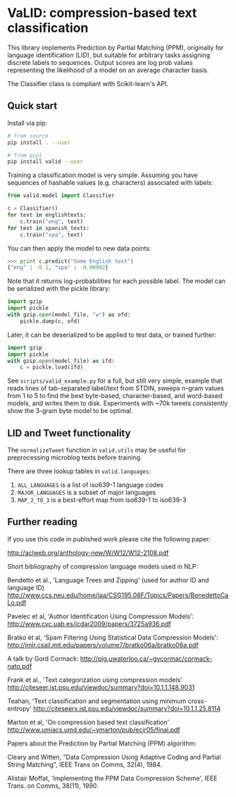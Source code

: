 # VaLID: compression-based text classification

This library implements Prediction by Partial Matching (PPM),
originally for language identification (LID), but suitable
for arbitrary tasks assigning discrete labels to sequences.
Output scores are log prob values representing the likelihood 
of a model on an average character basis. 

The Classifier class is compliant with Scikit-learn's API.

## Quick start

Install via pip:

```bash
# from source
pip install . --user

# from pypi
pip install valid --user
```

Training a classification model is very simple.  Assuming you 
have sequences of hashable values (e.g. characters) associated
with labels:

```python
from valid.model import Classifier

c = Classifier()
for text in englishtexts:
	c.train("eng", text)
for text in spanish_texts:
	c.train("spa", text)	
```

You can then apply the model to new data points:

```python
>>> print c.predict("Some English text")
{"eng" : -0.1, "spa" : -0.00002}
```

Note that it returns log-probabilities for each possible label. 
The model can be serialized with the pickle library:

```python
import gzip
import pickle
with gzip.open(model_file, "w") as ofd:
	pickle.dump(c, ofd)
```

Later, it can be deserialized to be applied to test data, or
trained further:

```python
import gzip
import pickle
with gzip.open(model_file) as ifd:
	c = pickle.load(ifd)
```

See `scripts/valid_example.py` for a full, but still very simple, 
example that reads lines of tab-separated label/text from STDIN, 
sweeps n-gram values from 1 to 5 to find the best byte-based, 
character-based, and word-based models, and writes them to disk.
Experiments with ~70k tweets consistently show the 3-gram byte 
model to be optimal.

## LID and Tweet functionality

The `normalizeTweet` function in `valid.utils` may be useful 
for preprocessing microblog texts before training.

There are three lookup tables in `valid.languages`:

1. `ALL_LANGUAGES` is a list of iso639-1 language codes
2. `MAJOR_LANGUAGES` is a subset of major languages
3. `MAP_2_TO_3` is a best-effort map from iso639-1 to iso639-3

## Further reading

If you use this code in published work please cite the following paper:

http://aclweb.org/anthology-new/W/W12/W12-2108.pdf

Short bibliography of compression language models used in NLP:

Bendetto et al., 'Language Trees and Zipping'
(used for author ID and language ID)
 http://www.ccs.neu.edu/home/jaa/CSG195.08F/Topics/Papers/BenedettoCaLo.pdf

Pavelec et al, 'Author Identification Using Compression Models':
 http://www.cvc.uab.es/icdar2009/papers/3725a936.pdf

Bratko et al, 'Spam Filtering Using Statistical Data Compression Models':
 http://jmlr.csail.mit.edu/papers/volume7/bratko06a/bratko06a.pdf

A talk by Gord Cormack:
 http://plg.uwaterloo.ca/~gvcormac/cormack-nato.pdf

Frank et al., 'Text categorization using compression models'
 http://citeseer.ist.psu.edu/viewdoc/summary?doi=10.1.1.148.9031

Teahan, 'Text classification and segmentation using minimum cross-entropy'
 http://citeseerx.ist.psu.edu/viewdoc/summary?doi=10.1.1.25.8114

Marton et al, 'On compression based text classification'
 http://www.umiacs.umd.edu/~ymarton/pub/ecir05/final.pdf

 
Papers about the Prediction by Partial Matching (PPM) algorithm:

Cleary and Witten, "Data Compression Using Adaptive Coding and Partial String Matching", IEEE Trans on Comms, 32(4), 1984.

Alistair Moffat, 'Implementing the PPM Data Compression Scheme', IEEE
Trans. on Comms, 38(11), 1990.
